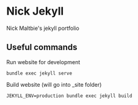 # Nick Jekyll

Nick Maltbie's jekyll portfolio

## Useful commands

Run website for development

`bundle exec jekyll serve`

Build website (will go into _site folder)

`JEKYLL_ENV=production bundle exec jekyll build`


